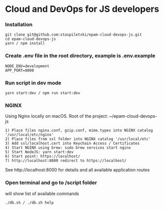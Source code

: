 # Cloud and DevOps for JS developers

### Installation
```
git clone git@github.com:staspiletski/epam-cloud-devops-js.git
cd epam-cloud-devops-js
yarn / npm install
```

### Create .env file in the root directory, example is .env.example

```
NODE_ENV=development
APP_PORT=8000
```

### Run script in dev mode

```
yarn start:dev / npm run start:dev
```

### NGINX
Using Nginx locally on macOS. Root of the project: ~/epam-cloud-devops-js
```
1) Place files nginx.conf, gzip.conf, mime.types into NGINX catalog '/usr/local/etc/nginx'
2) Place files from ssl folder into NGINX catalog '/usr/local/etc'
3) Add ssl/localhost.cert into Keychain Access / Certificates
4) Start NGINX using brew: sudo brew services start nginx
5) Start NodeJS: yarn start:dev
6) Start point: https://localhost/
7) http://localhost:8080 redirect to https://localhost/
```
See http://localhost:8000 for details and all available application routes

### Open terminal and go to /script folder
will show list of available commands
```
./db.sh / ./db.sh help
```

